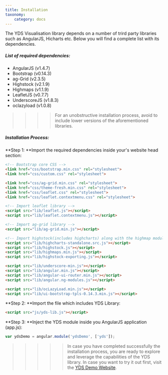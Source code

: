 ```yaml
---
title: Installation
taxonomy:
    category: docs
---
```


The YDS Visualisation library depends on a number of trird party libraries such as AngularJS, Hicharts etc. Below you will find a complete list with its dependencies.


##### List of required dependencies:

+ AngularJS (v1.4.7)
+ Bootstrap (v0.14.3)
+ ag-Grid (v2.3.5)
+ Highstock (v2.1.9)
+ Highmaps (v1.1.9)
+ LeafletJS (v0.7.7)
+ UnderscoreJS (v1.8.3)
+ oclazyload (v1.0.8)

>>>> For an unobstructive installation process, avoid to include lower versions of the aforementioned libraries.

##### Installation Process:
**Step 1: **Import the required dependencies inside your's website head section:

```html
<!-- Bootstrap core CSS -->
<link href="css/bootstrap.min.css" rel="stylesheet">
<link href="css/custom.css" rel="stylesheet">

<link href="css/ag-grid.min.css" rel="stylesheet">
<link href="css/theme-fresh.min.css" rel="stylesheet">
<link href="css/leaflet.css" rel="stylesheet">
<link href="css/leaflet.contextmenu.css" rel="stylesheet">

<!-- Import leaflet library -->
<script src="lib/leaflet.js"></script>
<script src="lib/leaflet.contextmenu.js"></script>

<!-- Import ag-grid library -->
<script src="lib/ag-grid.min.js"></script>

<!-- Import highstock(includes highcharts) along with the highmap module -->
<script src="lib/highcharts-standalone.src.js"></script>
<script src="lib/highstock.js"></script>
<script src="lib/highmaps.min.js"></script>
<script src="lib/highstock-exporting.js"></script>

<script src="lib/underscore-min.js"></script>
<script src="lib/angular.min.js"></script>
<script src="lib/angular-ui-router.min.js"></script>
<script src="lib/angular.ng-modules.js"></script>

<script src="lib/ocLazyLoad.min.js"></script>
<script src="lib/ui-bootstrap-tpls-0.14.3.min.js"></script>
```
**Step 2: **Import the file which includes YDS Library:
```html
<script src="js/yds-lib.js"></script>
```

**Step 3: **Inject the YDS module inside you AngularJS application (app.js):
```js
var ydsDemo = angular.module('ydsDemo', ['yds']);
```

>>>>> In case you have completed successfully the installation process, you are ready to
explore and leverage the capabilities of the YDS library. In case you want to try it out first,
visit the [YDS Demo Website](http://ydsdev.iit.demokritos.gr/YDSComponents/#/ "Visit YDS Demo Website!").